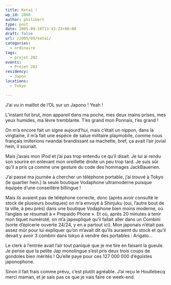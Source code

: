 ```yaml
---
title: Ketai !
wp_id: 2860
author: philibert
type: post
date: 2005-09-16T13:43:23+00:00
draft: false
url: /2005/09/ketai/
categories:
  - ordinaire
tags:
  - projet 202
events:
  - Projet 202
residency:
  - Japon
locations:
  - Tokyo

---
```

J&rsquo;ai vu in maillot de l&rsquo;OL sur un Japono ! Yeah !

L&rsquo;instant fut brut, mon appareil dans ma poche, mes deux mains prises, mes yeux humides, ma lèvre tremblante. T&rsquo;es grand mon Ponnais, t&rsquo;es grand !

On m&rsquo;a encore fait un signe aujourd&rsquo;hui, mais c&rsquo;était un nippon, dans la vingtaine, il m&rsquo;a fait une espèce de salue militaire playmobile, comme nous français imiterions rwandai brandissant sa machette, bref, ça avait l&rsquo;air jovial hein, il souriait.
  
Mais j&rsquo;avais mon iPod et j&rsquo;ai pas trop entendu ce qu&rsquo;il disait. Je lui ai rendu son sourire en enlevant mon oreillette droite un peu trop tard. Je suis sûr qu&rsquo;il a pris ça comme une gesture du code des hommages JackBauerien.

J&rsquo;ai passé ma journée à chercher un téléphone portable, j&rsquo;ai trouvé à Tokyo (le quartier hein.) la seule boutique Vodaphone ultramoderne puisque équipée d&rsquo;une conseillère billingue !
  
Mais ils avaient pas de téléphone correcte, donc (après avoir consulté le stock de plusieurs boutiques) on m&rsquo;a envoyé à Shinjuku (oui, l&rsquo;autre bout de la ville, à peu près) dans une boutique Vodaphone bien moins moderne, où l&rsquo;anglais se résumait à « Prepaido Phone ». Et où, après 20 minutes à tenir mon tiquet numéroté, on m&rsquo;a japexpliqué qu&rsquo;il fallait aller dans un Combini (sorte d&rsquo;épicerie ouverte 24/24, y en a partout ici). Mon japonais n&rsquo;était pas assez mûr pour lui expliquer qu&rsquo;on m&rsquo;avait dit qu&rsquo;ils auraient du stock et qu&rsquo;il devait y avoir 3 combini dans tokyo à vendre des portables : Arigato&#8230;

Le clerk à l&rsquo;entrée avait l&rsquo;air tout paniqué que je me tire en faisant la gueule. Je pense que la petite Jap monolingue s&rsquo;est pris deux trois coups de gondoles bien mérités ! Qu&rsquo;elle paye pour ces 127 000 000 d&rsquo;égoïstes japonophone.

Sinon il fait frais comme prévu, c&rsquo;est plutôt agréable. J&rsquo;ai reçu le Houllebecq merci maman, et je sais pas ce que je vais faire ce week-end.